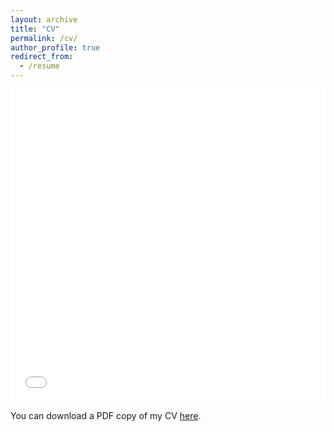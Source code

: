 ```yaml
---
layout: archive
title: "CV"
permalink: /cv/
author_profile: true
redirect_from:
  - /resume
---
```


<iframe src="/files/Fadhli_Ismail_CV.pdf" width="100%" height="500" frameborder="no" border="0" marginwidth="0" marginheight="0"></iframe>

You can download a PDF copy of my CV [here](/files/pdf/Fadhli_Ismail_CV.pdf).